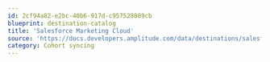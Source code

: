```yaml
---
id: 2cf94a82-e2bc-40b6-917d-c957528089cb
blueprint: destination-catalog
title: 'Salesforce Marketing Cloud'
source: 'https://docs.developers.amplitude.com/data/destinations/salesforce-marketing-cloud-v1'
category: Cohort syncing
---
```

